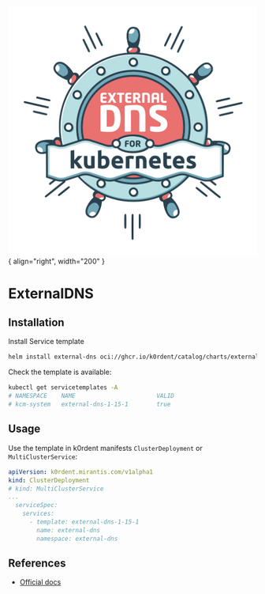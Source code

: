 ![logo](https://github.com/kubernetes-sigs/external-dns/raw/master/docs/img/external-dns.png){ align="right", width="200" }
# ExternalDNS

## Installation
Install Service template
~~~bash
helm install external-dns oci://ghcr.io/k0rdent/catalog/charts/external-dns-service-template -n kcm-system
~~~

Check the template is available:
~~~bash
kubectl get servicetemplates -A
# NAMESPACE    NAME                       VALID
# kcm-system   external-dns-1-15-1        true
~~~

## Usage
Use the template in k0rdent manifests `ClusterDeployment` or `MultiClusterService`:
~~~yaml
apiVersion: k0rdent.mirantis.com/v1alpha1
kind: ClusterDeployment
# kind: MultiClusterService
...
  serviceSpec:
    services:
      - template: external-dns-1-15-1
        name: external-dns
        namespace: external-dns
~~~

## References
- [Official docs](https://kubernetes-sigs.github.io/external-dns/latest/)
